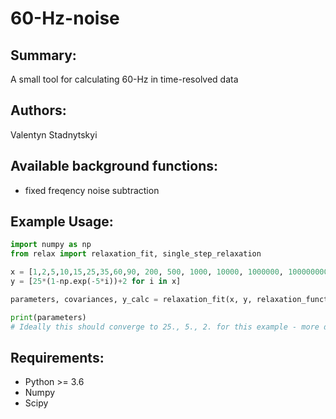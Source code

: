 60-Hz-noise
=====

Summary:
-----
A small tool for calculating 60-Hz in time-resolved data

Authors:
-----
Valentyn Stadnytskyi

Available background functions:
-----
* fixed freqency noise subtraction

Example Usage:
-----
```python
import numpy as np
from relax import relaxation_fit, single_step_relaxation

x = [1,2,5,10,15,25,35,60,90, 200, 500, 1000, 10000, 1000000, 10000000000]
y = [25*(1-np.exp(-5*i))+2 for i in x]

parameters, covariances, y_calc = relaxation_fit(x, y, relaxation_function = single_step_relaxation, initial_guess=[18, 11, 10])

print(parameters) 
# Ideally this should converge to 25., 5., 2. for this example - more data points will improve convergence.

```

Requirements:
-----
* Python >= 3.6
* Numpy
* Scipy
